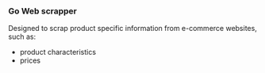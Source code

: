 ### Go Web scrapper
Designed to scrap product specific information from e-commerce websites, such as:
- product characteristics
- prices
